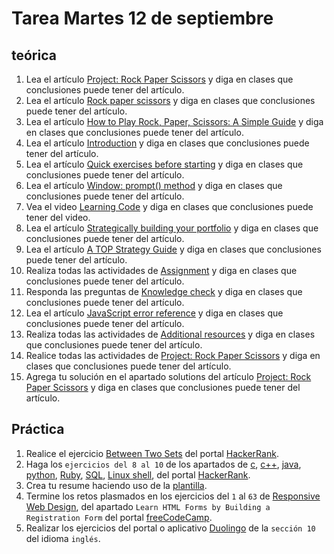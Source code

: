 # Tarea Martes 12 de septiembre

## teórica

1. Lea el artículo [Project: Rock Paper Scissors](https://www.theodinproject.com/lessons/foundations-rock-paper-scissors) y diga en clases que conclusiones puede tener del artículo.
2. Lea el artículo [Rock paper scissors](https://en.m.wikipedia.org/wiki/Rock_paper_scissors) y diga en clases que conclusiones puede tener del artículo.
3. Lea el artículo [How to Play Rock, Paper, Scissors: A Simple Guide](https://www.wikihow.com/Play-Rock,-Paper,-Scissors) y diga en clases que conclusiones puede tener del artículo.
4. Lea el artículo [Introduction](https://www.theodinproject.com/lessons/foundations-rock-paper-scissors#introduction) y diga en clases que conclusiones puede tener del artículo.
5. Lea el artículo [Quick exercises before starting](https://www.theodinproject.com/lessons/foundations-rock-paper-scissors#quick-exercises-before-starting) y diga en clases que conclusiones puede tener del artículo.
6. Lea el artículo [Window: prompt() method](https://developer.mozilla.org/en-US/docs/Web/API/Window/prompt) y diga en clases que conclusiones puede tener del artículo.
7. Vea el video [Learning Code](https://dev.to/theodinproject/learning-code-f56) y diga en clases que conclusiones puede tener del video.
8. Lea el artículo [Strategically building your portfolio](https://dev.to/theodinproject/strategically-building-your-portfolio-1km4) y diga en clases que conclusiones puede tener del artículo.
9. Lea el artículo [A TOP Strategy Guide](https://dev.to/theodinproject/becoming-a-top-success-story-mindset-3dp2) y diga en clases que conclusiones puede tener del artículo.
10. Realiza todas las actividades de [Assignment](https://www.theodinproject.com/lessons/foundations-rock-paper-scissors#assignment) y diga en clases que conclusiones puede tener del artículo.
11. Responda las preguntas de [Knowledge check](https://www.theodinproject.com/lessons/foundations-understanding-errors#knowledge-check) y diga en clases que conclusiones puede tener del artículo.
12. Lea el artículo [JavaScript error reference](https://developer.mozilla.org/en-US/docs/Web/JavaScript/Reference/Errors) y diga en clases que conclusiones puede tener del artículo.
13. Realiza todas las actividades de [Additional resources](https://www.theodinproject.com/lessons/foundations-understanding-errors#additional-resources) y diga en clases que conclusiones puede tener del artículo.
14. Realice todas las actividades de [Project: Rock Paper Scissors](https://www.theodinproject.com/lessons/foundations-rock-paper-scissors#assignment) y diga en clases que conclusiones puede tener del artículo.
15. Agrega tu solución en el apartado solutions del artículo [Project: Rock Paper Scissors](https://www.theodinproject.com/lessons/foundations-rock-paper-scissors#assignment) y diga en clases que conclusiones puede tener del artículo.

## Práctica

1. Realice el ejercicio [Between Two Sets](https://www.hackerrank.com/challenges/between-two-sets/problem?isFullScreen=false) del portal [HackerRank](https://www.hackerrank.com/dashboard).
2. Haga los `ejercicios del 8 al 10` de los apartados de [c](https://www.hackerrank.com/domains/c), [c++](https://www.hackerrank.com/domains/cpp), [java](https://www.hackerrank.com/domains/java), [python](https://www.hackerrank.com/domains/python), [Ruby](https://www.hackerrank.com/domains/ruby), [SQL](https://www.hackerrank.com/domains/sql), [Linux shell](https://www.hackerrank.com/domains/shell), del portal [HackerRank](https://www.hackerrank.com/dashboard).
3. Crea tu resume haciendo uso de la [plantilla](https://docs.google.com/document/d/1jfUa4HGBDjt2peJPQ0Wg1YhdGkCoSysS6QMT4u8bCic/edit?usp=sharing).
4. Termine los retos plasmados en los ejercicios del `1` al `63` de [Responsive Web Design](https://www.freecodecamp.org/learn/2022/responsive-web-design/), del apartado `Learn HTML Forms by Building a Registration Form` del portal [freeCodeCamp](https://www.freecodecamp.org/learn/).
5. Realizar los ejercicios del portal o aplicativo [Duolingo](https://www.duolingo.com/learn) de la `sección 10` del idioma `inglés`.
